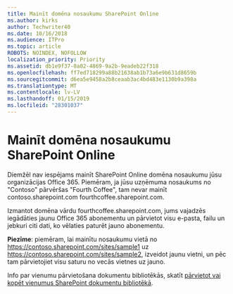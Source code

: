 ```yaml
---
title: Mainīt domēna nosaukumu SharePoint Online
ms.author: kirks
author: Techwriter40
ms.date: 10/16/2018
ms.audience: ITPro
ms.topic: article
ROBOTS: NOINDEX, NOFOLLOW
localization_priority: Priority
ms.assetid: db1e9f37-0a02-4869-9a2b-9eadeb22f318
ms.openlocfilehash: ff7ed718299a88b21638ab1b73a6e9b631d8659b
ms.sourcegitcommit: d6ea5e9458a2b8ceaab3ac4bd483e1130b9a398a
ms.translationtype: MT
ms.contentlocale: lv-LV
ms.lasthandoff: 01/15/2019
ms.locfileid: "28301037"
---
```

# <a name="change-domain-name-in-sharepoint-online"></a>Mainīt domēna nosaukumu SharePoint Online

Diemžēl nav iespējams mainīt SharePoint Online domēna nosaukumu jūsu organizācijas Office 365. Piemēram, ja jūsu uzņēmuma nosaukums no "Contoso" pārvēršas "Fourth Coffee", tam nevar mainīt contoso.sharepoint.com fourthcoffee.sharepoint.com.
  
Izmantot domēna vārdu fourthcoffee.sharepoint.com, jums vajadzēs iegādāties jaunu Office 365 abonementu un pārvietot visu e-pasta, failu un jebkuri citi dati, ko vēlaties paturēt jauno abonementu.
  
 **Piezīme**: piemēram, lai mainītu nosaukumu vietā no https://contoso.sharepoint.com/sites/sample1 uz https://contoso.sharepoint.com/sites/sample2, izveidot jaunu vietni, un pēc tam pārvietojiet visu saturu no vecās vietnes uz jauno. 
  
Info par vienumu pārvietošana dokumentu bibliotēkās, skatīt [pārvietot vai kopēt vienumus SharePoint dokumentu bibliotēkā](https://go.microsoft.com/fwlink/?linkid=2025831).
  


